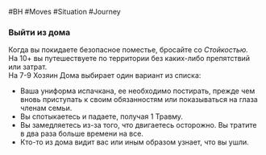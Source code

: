 #BH  #Moves #Situation #Journey 

### Выйти из дома  
Когда вы покидаете безопасное поместье, бросайте со  *Стойкостью.*  
На 10+ вы путешествуете по территории без каких-либо  препятствий или затрат.  
На 7-9 Хозяин Дома выбирает один вариант из списка:  
-  Ваша униформа испачкана, ее необходимо постирать,  прежде чем вновь приступать к своим обязанностям  или показываться на глаза членам семьи.  
-  Вы спотыкаетесь и падаете, получая 1 Травму.  
-  Вы замедляетесь из-за того, что двигаетесь  осторожно. Вы тратите в два раза больше времени на все.  
-  Кто-то из дома видит вас или иным образом узнает,  что вы ушли.